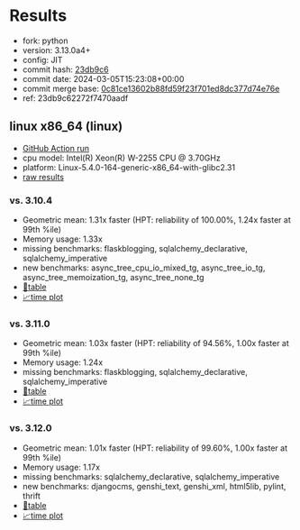 # Results

- fork: python
- version: 3.13.0a4+
- config: JIT
- commit hash: [23db9c6](https://github.com/python/cpython/commit/23db9c6)
- commit date: 2024-03-05T15:23:08+00:00
- commit merge base: [0c81ce13602b88fd59f23f701ed8dc377d74e76e](https://github.com/python/cpython/commit/0c81ce13602b88fd59f23f701ed8dc377d74e76e)
- ref: 23db9c62272f7470aadf

## linux x86_64 (linux)

- [GitHub Action run](https://github.com/faster-cpython/benchmarking/actions/runs/8175263769)
- cpu model: Intel(R) Xeon(R) W-2255 CPU @ 3.70GHz
- platform: Linux-5.4.0-164-generic-x86_64-with-glibc2.31
- [raw results](bm-20240305-linux-x86_64-python-23db9c62272f7470aadf-3.13.0a4%2B-23db9c6.json)

### vs. 3.10.4

- Geometric mean: 1.31x faster (HPT: reliability of 100.00%, 1.24x faster at 99th %ile)
- Memory usage: 1.33x
- missing benchmarks: flaskblogging, sqlalchemy_declarative, sqlalchemy_imperative
- new benchmarks: async_tree_cpu_io_mixed_tg, async_tree_io_tg, async_tree_memoization_tg, async_tree_none_tg
- [📄table](bm-20240305-linux-x86_64-python-23db9c62272f7470aadf-3.13.0a4%2B-23db9c6-vs-3.10.4.md)
- [📈time plot](bm-20240305-linux-x86_64-python-23db9c62272f7470aadf-3.13.0a4%2B-23db9c6-vs-3.10.4.png)

### vs. 3.11.0

- Geometric mean: 1.03x faster (HPT: reliability of 94.56%, 1.00x faster at 99th %ile)
- Memory usage: 1.24x
- missing benchmarks: flaskblogging, sqlalchemy_declarative, sqlalchemy_imperative
- [📄table](bm-20240305-linux-x86_64-python-23db9c62272f7470aadf-3.13.0a4%2B-23db9c6-vs-3.11.0.md)
- [📈time plot](bm-20240305-linux-x86_64-python-23db9c62272f7470aadf-3.13.0a4%2B-23db9c6-vs-3.11.0.png)

### vs. 3.12.0

- Geometric mean: 1.01x faster (HPT: reliability of 99.60%, 1.00x faster at 99th %ile)
- Memory usage: 1.17x
- missing benchmarks: sqlalchemy_declarative, sqlalchemy_imperative
- new benchmarks: djangocms, genshi_text, genshi_xml, html5lib, pylint, thrift
- [📄table](bm-20240305-linux-x86_64-python-23db9c62272f7470aadf-3.13.0a4%2B-23db9c6-vs-3.12.0.md)
- [📈time plot](bm-20240305-linux-x86_64-python-23db9c62272f7470aadf-3.13.0a4%2B-23db9c6-vs-3.12.0.png)

